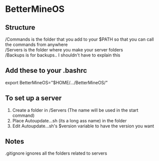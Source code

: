 # BetterMineOS

## Structure
/Commands is the folder that you add to your $PATH so that you can call the commands from anywhere  
/Servers is the folder where you make your server folders  
/Backups is for backups.. I shouldn't have to explain this

## Add these to your .bashrc
export BetterMineOS="$HOME/.../BetterMineOS/"  

## To set up a server
1. Create a folder in /Servers (The name will be used in the start command)
2. Place Autoupdate...sh (its a long ass name) in the folder
3. Edit Autoupdate...sh's $version variable to have the version you want

## Notes
.gitignore ignores all the folders related to servers
